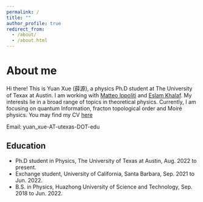 ```yaml
---
permalink: /
title: ""
author_profile: true
redirect_from: 
  - /about/
  - /about.html
---
```


About me
======
Hi there! This is Yuan Xue (薛源), a physics Ph.D student at The University of Texax at Austin. I am working with [Matteo Ippoliti](https://matteoippoliti.com/) and [Eslam Khalaf](https://www.physics.harvard.edu/people/facpages/khalaf). 
My interests lie in a broad range of topics in theoretical physics. Currently, I am focusing on quantum Information, fracton topological order and Moiré physics.
You may find my CV [here](files/CV.pdf)

Email: yuan_xue-AT-utexas-DOT-edu

Education
------
* Ph.D student in Physics, The University of Texas at Austin,           Aug. 2022 to present.
* Exchange student, University of California, Santa Barbara,          Sep. 2021 to Jun. 2022.
* B.S. in Physics, Huazhong University of Science and Technology,     Sep. 2018 to Jun. 2022.


